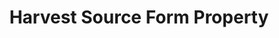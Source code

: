 ---
# -------------------------- #
#        CONTENT TYPE        #
# -------------------------- #

product-type: "connect"
content-type: "api-form"
form-type: "source"
key: "source-form-properties-harvest-object"


# -------------------------- #
#        OBJECT INFO         #
# -------------------------- #

title: "Harvest Source Form Property"
api-type: "platform.harvest"
display-name: "Harvest"

source-type: "saas"
docs-name: "harvest"

description: ""

# -------------------------- #
#       FORM PROPERTIES      #
# -------------------------- #

uses-start-date: true

object-attributes:
  - name: "account_name"
    type: "string"
    required: true
    description: "Your {{ form-property.display-name }} account name. For example: if your {{ form-property.display-name }} account URL is `stitch.harvestapp.com`, this value would be `stitch`."
    value: "<ACCOUNT_NAME>"


# -------------------------- #
#       OAUTH PROPERTIES     #
# -------------------------- #

oauth-link: "https://help.getharvest.com/api-v2/authentication-api/authentication/authentication/#oauth2-authorization-flow"

oauth-description: ""

oauth-attributes:
  - name: "client_id"
    type: "string"
    required: true
    credential: true
    description: |
      Your {{ form-property.display-name }} OAuth application client ID.
    value: "<YOUR_OAUTH_CLIENT_ID>"

  - name: "client_secret"
    type: "string"
    required: true
    credential: true
    description: |
      Your {{ form-property.display-name }} OAuth application client secret.
    value: "<YOUR_OAUTH_CLIENT_SECRET>"

  - name: "refresh_token"
    type: "string"
    required: true
    credential: true
    description: |
      If exchanging a code with {{ form-property.display-name }}, a long-lived token that can be used to retrieve new `access_tokens` when old ones expire.
    value: "<REFRESH_TOKEN>"
---